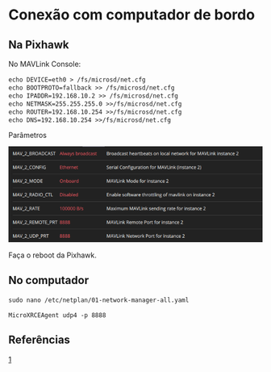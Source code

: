# Conexão com computador de bordo

## Na Pixhawk

No MAVLink Console:

```shell
echo DEVICE=eth0 > /fs/microsd/net.cfg
echo BOOTPROTO=fallback >> /fs/microsd/net.cfg
echo IPADDR=192.168.10.2 >> /fs/microsd/net.cfg
echo NETMASK=255.255.255.0 >>/fs/microsd/net.cfg
echo ROUTER=192.168.10.254 >>/fs/microsd/net.cfg
echo DNS=192.168.10.254 >>/fs/microsd/net.cfg
```

Parâmetros

![](assets/params_1.png)

Faça o reboot da Pixhawk.

## No computador

```shell
sudo nano /etc/netplan/01-network-manager-all.yaml
```

```shell
MicroXRCEAgent udp4 -p 8888
```



## Referências

[1](https://docs.px4.io/main/en/advanced_config/ethernet_setup.html)
